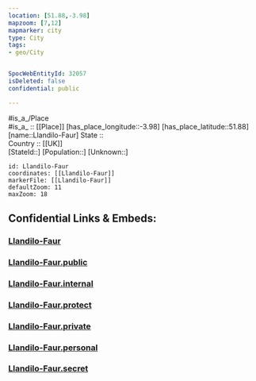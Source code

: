 ```yaml
---
location: [51.88,-3.98] 
mapzoom: [7,12] 
mapmarker: city 
type: City
tags:
- geo/City


SpocWebEntityId: 32057
isDeleted: false
confidential: public

---
```

#is_a_/Place  
#is_a_ :: [[Place]] 
[has_place_longitude::-3.98] 
[has_place_latitude::51.88] 
[name::Llandilo-Faur] 
State ::  
Country :: [[UK]]  
[StateId::] 
[Population::] 
[Unknown::] 


```leaflet
id: Llandilo-Faur
coordinates: [[Llandilo-Faur]] 
markerFile: [[Llandilo-Faur]] 
defaultZoom: 11 
maxZoom: 18
```


## Confidential Links & Embeds: 

### [Llandilo-Faur](/_Standards/Earth/Continent/Europe/Europe~North/UK/Wales/counties~Wales/Carmarthenshire/cities~Carmarthenshire/Llandilo-Faur.md) 

### [Llandilo-Faur.public](/_public/Earth/Continent/Europe/Europe~North/UK/Wales/counties~Wales/Carmarthenshire/cities~Carmarthenshire/Llandilo-Faur.public.md) 

### [Llandilo-Faur.internal](/_internal/Earth/Continent/Europe/Europe~North/UK/Wales/counties~Wales/Carmarthenshire/cities~Carmarthenshire/Llandilo-Faur.internal.md) 

### [Llandilo-Faur.protect](/_protect/Earth/Continent/Europe/Europe~North/UK/Wales/counties~Wales/Carmarthenshire/cities~Carmarthenshire/Llandilo-Faur.protect.md) 

### [Llandilo-Faur.private](/_private/Earth/Continent/Europe/Europe~North/UK/Wales/counties~Wales/Carmarthenshire/cities~Carmarthenshire/Llandilo-Faur.private.md) 

### [Llandilo-Faur.personal](/_personal/Earth/Continent/Europe/Europe~North/UK/Wales/counties~Wales/Carmarthenshire/cities~Carmarthenshire/Llandilo-Faur.personal.md) 

### [Llandilo-Faur.secret](/_secret/Earth/Continent/Europe/Europe~North/UK/Wales/counties~Wales/Carmarthenshire/cities~Carmarthenshire/Llandilo-Faur.secret.md)

